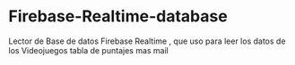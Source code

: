 # Firebase-Realtime-database
Lector de Base de datos Firebase Realtime , que uso para leer los datos de los Videojuegos tabla de puntajes mas mail


